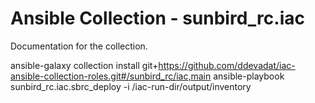 # Ansible Collection - sunbird_rc.iac

Documentation for the collection.


ansible-galaxy collection install git+https://github.com/ddevadat/iac-ansible-collection-roles.git#/sunbird_rc/iac,main
ansible-playbook sunbird_rc.iac.sbrc_deploy -i /iac-run-dir/output/inventory